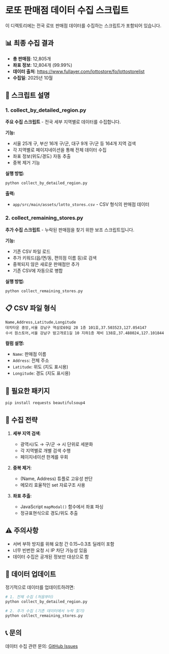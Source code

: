 # 로또 판매점 데이터 수집 스크립트

이 디렉토리에는 전국 로또 판매점 데이터를 수집하는 스크립트가 포함되어 있습니다.

## 📊 최종 수집 결과

- **총 판매점**: 12,805개
- **좌표 정보**: 12,804개 (99.99%)
- **데이터 출처**: https://www.fullayer.com/lottostore/fo/lottostorelist
- **수집일**: 2025년 10월

## 🚀 스크립트 설명

### 1. collect_by_detailed_region.py

**주요 수집 스크립트** - 전국 세부 지역별로 데이터를 수집합니다.

**기능:**
- 서울 25개 구, 부산 16개 구/군, 대구 9개 구/군 등 164개 지역 검색
- 각 지역별로 페이지네이션을 통해 전체 데이터 수집
- 좌표 정보(위도/경도) 자동 추출
- 중복 제거 기능

**실행 방법:**
```bash
python collect_by_detailed_region.py
```

**출력:**
- `app/src/main/assets/lotto_stores.csv` - CSV 형식의 판매점 데이터

### 2. collect_remaining_stores.py

**추가 수집 스크립트** - 누락된 판매점을 찾기 위한 보조 스크립트입니다.

**기능:**
- 기존 CSV 파일 로드
- 추가 키워드(읍/면/동, 편의점 이름 등)로 검색
- 중복되지 않은 새로운 판매점만 추가
- 기존 CSV에 자동으로 병합

**실행 방법:**
```bash
python collect_remaining_stores.py
```

## 📋 CSV 파일 형식

```csv
Name,Address,Latitude,Longitude
대치타운 중앙,서울 강남구 역삼로69길 28 1층 101호,37.503523,127.054147
수서 원스토어,서울 강남구 밤고개로1길 10 지하1층 제비 138호,37.488024,127.101844
```

**컬럼 설명:**
- `Name`: 판매점 이름
- `Address`: 전체 주소
- `Latitude`: 위도 (지도 표시용)
- `Longitude`: 경도 (지도 표시용)

## 🔧 필요한 패키지

```bash
pip install requests beautifulsoup4
```

## 📝 수집 전략

1. **세부 지역 검색**:
   - 광역시/도 → 구/군 → 시 단위로 세분화
   - 각 지역별로 개별 검색 수행
   - 페이지네이션 한계를 우회

2. **중복 제거**:
   - (Name, Address) 튜플로 고유성 판단
   - 메모리 효율적인 set 자료구조 사용

3. **좌표 추출**:
   - JavaScript `mapModal()` 함수에서 좌표 파싱
   - 정규표현식으로 경도/위도 추출

## ⚠️ 주의사항

- 서버 부하 방지를 위해 요청 간 0.15~0.3초 딜레이 포함
- 너무 빈번한 요청 시 IP 차단 가능성 있음
- 데이터 수집은 공개된 정보만 대상으로 함

## 🔄 데이터 업데이트

정기적으로 데이터를 업데이트하려면:

```bash
# 1. 전체 수집 (처음부터)
python collect_by_detailed_region.py

# 2. 추가 수집 (기존 데이터에서 누락 찾기)
python collect_remaining_stores.py
```

## 📞 문의

데이터 수집 관련 문의: [GitHub Issues](https://github.com/kisungkim81/totomap-privacy/issues)
